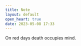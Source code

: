 ```yaml
---
title: Note
layout: default
open_heart: true
date: 2023-05-08 17:33
---
```


On red days death occupies mind.
